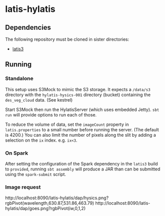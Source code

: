 # latis-hylatis

## Dependencies

The following repository must be cloned in sister directories:

- [latis3](http://stash.lasp.colorado.edu/projects/WEBAPPS/repos/latis3)

## Running

### Standalone

This setup uses S3Mock to mimic the S3 storage. It expects a `/data/s3` 
directory with the `hylatis-hysics-001` directory (bucket) containing 
the `des_veg_cloud` data. (See kestrel)

Start S3Mock then run the HylatisServer (which uses embedded Jetty).
`sbt run` will provide options to run each of those.

To reduce the volume of data, set the `imageCount` property in `latis.properties`
to a small number before running the server. (The default is 4200.) 
You can also limit the number of pixels along the slit by adding a selection 
on the `ix` index. e.g. `ix<3`.

### On Spark

After setting the configuration of the Spark dependency in the
`latis3` build to `provided`, running `sbt assembly` will produce
a JAR than can be submitted using the `spark-submit` script.

### Image request

http://localhost:8090/latis-hylatis/dap/hysics.png?rgbPivot(wavelength,630.87,531.86,463.79)
http://localhost:8090/latis-hylatis/dap/goes.png?rgbPivot(iw,0,1,2)